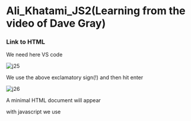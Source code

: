# Ali_Khatami_JS2(Learning from the video of Dave Gray)

###  Link to HTML

We need here VS code 

![j25](https://github.com/C191068/Ali_Khatami_Js2/assets/89090776/cf428820-e7e4-4764-828a-803895026de5)

We use the above exclamatory sign(!) and then hit enter <br>

![j26](https://github.com/C191068/Ali_Khatami_Js2/assets/89090776/54586549-7fcc-490b-aa17-a8825d9ba2c8)

A minimal HTML document will appear <br>

with javascript we use <script> element, script element will have source attribute <br>

script element have a closing script tag <br>

![j27](https://github.com/C191068/Ali_Khatami_Js2/assets/89090776/7cacd176-1143-4cb3-b445-b91cc0950c27)

At chrome press ```Ctrl + O``` then the above window for accessing to our local files will pop up <br>

![j28](https://github.com/C191068/Ali_Khatami_Js2/assets/89090776/1b998f8b-5b6e-4602-b919-778dcd7dc1fd)

So at the left side we can see our webpage <br>

